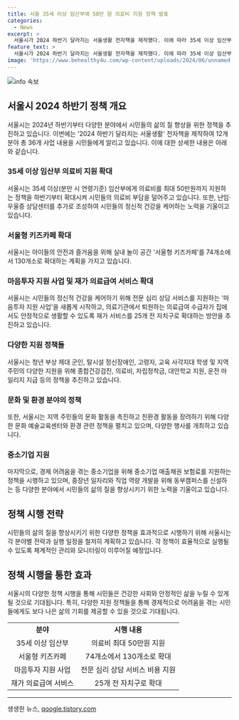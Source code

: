 ```yaml
---
title: 서울 35세 이상 임산부에 50만 원 의료비 지원 정책 발표
categories:
  - News
excerpt: >
  서울시가 2024 하반기 달라지는 서울생활 전자책을 제작했다. 이에 따라 35세 이상 임산부의 의료비를 최대 50만 원까지 지원하고, 난임·우울증 상담센터를 추가로 조성한다. 또한 12개 분야의 36개 사업 내용을 담았으며, 다음 달 1일부터 서울시 홈페이지에서 열람 가능하다. 기후위기 대응을 위해 친환경 운전을 한 시민에게는 마일리지를 지급하고, 안전 취약계층을 위한 안심물품 지원을 확대한다. 또한 중소기업을 지원하기 위해 매출채권 보험료를 지원하고, 직업 역량 개발을 위한 동부캠퍼스를 새롭게 개관한다. 지역주민의 예술 활동을 증진하기 위해 문화예술교육센터를 추가로 조성하고, 다양한 행사를 개최한다.
feature_text: >
  서울시가 2024 하반기 달라지는 서울생활 전자책을 제작했다. 이에 따라 35세 이상 임산부의 의료비를 최대 50만 원까지 지원하고, 난임·우울증 상담센터를 추가로 조성한다. 또한 12개 분야의 36개 사업 내용을 담았으며, 다음 달 1일부터 서울시 홈페이지에서 열람 가능하다. 기후위기 대응을 위해 친환경 운전을 한 시민에게는 마일리지를 지급하고, 안전 취약계층을 위한 안심물품 지원을 확대한다. 또한 중소기업을 지원하기 위해 매출채권 보험료를 지원하고, 직업 역량 개발을 위한 동부캠퍼스를 새롭게 개관한다. 지역주민의 예술 활동을 증진하기 위해 문화예술교육센터를 추가로 조성하고, 다양한 행사를 개최한다.
image: 'https://www.behealthy4u.com/wp-content/uploads/2024/06/unnamed-file.png'
---
```


<p><img src="https://www.behealthy4u.com/wp-content/uploads/2024/06/unnamed-file.png" alt="info 속보" /></p>

<h2 data-ke-size="size26">서울시 2024 하반기 정책 개요</h2>

<p data-ke-size="size16">서울시는 2024년 하반기부터 다양한 분야에서 시민들의 삶의 질 향상을 위한 정책을 추진하고 있습니다. 이번에는 '2024 하반기 달라지는 서울생활' 전자책을 제작하여 12개 분야 총 36개 사업 내용을 시민들에게 알리고 있습니다. 이에 대한 상세한 내용은 아래와 같습니다.</p>

<h3>35세 이상 임산부 의료비 지원 확대</h3>

<p data-ke-size="size16">서울시는 35세 이상(분만 시 연령기준) 임산부에게 의료비를 최대 50만원까지 지원하는 정책을 하반기부터 확대시켜 시민들의 의료비 부담을 덜어주고 있습니다. 또한, 난임·우울증 상담센터를 추가로 조성하여 시민들의 정신적 건강을 케어하는 노력을 기울이고 있습니다.</p>

<h3>서울형 키즈카페 확대</h3>

<p data-ke-size="size16">서울시는 아이들의 안전과 즐거움을 위해 실내 놀이 공간 '서울형 키즈카페'를 74개소에서 130개소로 확대하는 계획을 가지고 있습니다.</p>

<h3>마음투자 지원 사업 및 재가 의료급여 서비스 확대</h3>

<p data-ke-size="size16">서울시는 시민들의 정신적 건강을 케어하기 위해 전문 심리 상담 서비스를 지원하는 '마음투자 지원 사업'을 새롭게 시작하고, 의료기관에서 퇴원하는 의료급여 수급자가 집에서도 안정적으로 생활할 수 있도록 재가 서비스를 25개 전 자치구로 확대하는 방안을 추진하고 있습니다.</p>

<h3>다양한 지원 정책들</h3>

<p data-ke-size="size16">서울시는 청년 부상 제대 군인, 탈시설 정신장애인, 고령자, 교육 사각지대 학생 및 지역주민의 다양한 지원을 위해 종합건강검진, 의료비, 자립정착금, 대안학교 지원, 운전 마일리지 지급 등의 정책을 추진하고 있습니다.</p>

<h3>문화 및 환경 분야의 정책</h3>

<p data-ke-size="size16">또한, 서울시는 지역 주민들의 문화 활동을 촉진하고 친환경 활동을 장려하기 위해 다양한 문화 예술교육센터와 환경 관련 정책을 펼치고 있으며, 다양한 행사를 개최하고 있습니다.</p>

<h3>중소기업 지원</h3>

<p data-ke-size="size16">마지막으로, 경제 어려움을 겪는 중소기업을 위해 중소기업 매출채권 보험료를 지원하는 정책을 시행하고 있으며, 중장년 일자리와 직업 역량 개발을 위해 동부캠퍼스를 신설하는 등 다양한 분야에서 시민들의 삶의 질을 향상시키기 위한 노력을 기울이고 있습니다.</p>

<h2 data-ke-size="size26">정책 시행 전략</h2>

<p data-ke-size="size16">시민들의 삶의 질을 향상시키기 위한 다양한 정책을 효과적으로 시행하기 위해 서울시는 각 분야별 전략과 실행 일정을 철저히 계획하고 있습니다. 각 정책이 효율적으로 실행될 수 있도록 체계적인 관리와 모니터링이 이루어질 예정입니다.</p>

<h2 data-ke-size="size26">정책 시행을 통한 효과</h2>

<p data-ke-size="size16">서울시의 다양한 정책 시행을 통해 시민들은 건강한 사회와 안정적인 삶을 누릴 수 있게 될 것으로 기대됩니다. 특히, 다양한 지원 정책들을 통해 경제적으로 어려움을 겪는 시민들에게도 보다 나은 삶의 기회를 제공할 수 있을 것으로 기대됩니다.</p>

<table>
  <tr>
    <td style="text-align: center; height: 17px;"><b>분야</b></td>
    <td style="text-align: center; height: 17px;"><b>시행 내용</b></td>
  </tr>
  <tr>
    <td style="text-align: center; height: 17px;">35세 이상 임산부</td>
    <td style="text-align: center; height: 17px;">의료비 최대 50만원 지원</td>
  </tr>
  <tr>
    <td style="text-align: center; height: 17px;">서울형 키즈카페</td>
    <td style="text-align: center; height: 17px;">74개소에서 130개소로 확대</td>
  </tr>
  <tr>
    <td style="text-align: center; height: 17px;">마음투자 지원 사업</td>
    <td style="text-align: center; height: 17px;">전문 심리 상담 서비스 비용 지원</td>
  </tr>
  <tr>
    <td style="text-align: center; height: 17px;">재가 의료급여 서비스</td>
    <td style="text-align: center; height: 17px;">25개 전 자치구로 확대</td>
  </tr>
</table>

<hr>
생생한 뉴스, <a href="https://qoogle.tistory.com" rel="dofollow">qoogle.tistory.com</a>


